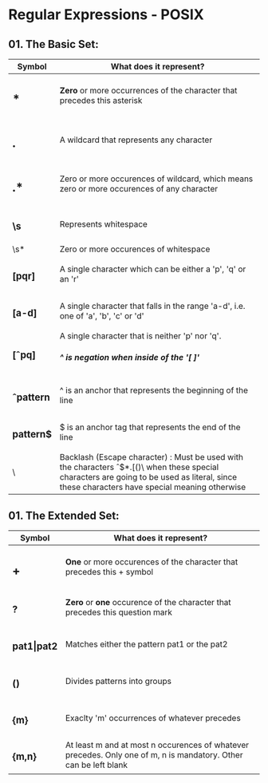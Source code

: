 # Regular Expressions - POSIX

## 01. The Basic Set:

| Symbol | What does it represent? |
|------------|--------------|
| <h2>*</h2> | <b>Zero</b> or more occurrences of the character that precedes this asterisk| 
| <h2> . </h2>| A wildcard that represents any character|
| <h2>.*</h2> | Zero or more occurences of wildcard, which means zero or more occurences of any character|
| <h3>\s</h3> | Represents whitespace|
| \s*| Zero or more occurences of whitespace|
|<h3>[pqr]</h3>| A single character which can be either a 'p', 'q' or an 'r'|
|<h3>[a-d]</h3>| A single character that falls in the range 'a-d', i.e. one of 'a', 'b', 'c' or 'd'
|<h3>[ˆpq]</h3>| A single character that is neither 'p' nor 'q'. <h5> ^ is negation when inside of  the '[ ]'</h5> |
| <h3>ˆpattern</h3> | ^ is an anchor that represents the beginning of the line |
| <h3>pattern$</h3>| $ is an anchor tag that represents the end of the line |
| \ | Backlash (Escape character) : Must be used with the characters ˆ$*.[()\ when these special characters are going to be used as literal, since these characters have special meaning otherwise|


## 01. The Extended Set:

| Symbol | What does it represent? |
------------|--------------
|<h2>+</h2>| <b>One</b> or more occurences of the character that precedes this + symbol |
|<h3>?</h3>| <b>Zero</b> or <b>one</b> occurence of the character that precedes this question mark |
|<h3>pat1\|pat2</h3>| Matches either the pattern pat1 or the pat2 |
|<h3>()</h3>| Divides patterns into groups |
|<h3>{m}</h3>| Exaclty 'm' occurrences of whatever precedes|
|<h3>{m,n}</h3>| At least m and at most n occurences of whatever precedes. Only one of m, n is mandatory. Other can be left blank |
